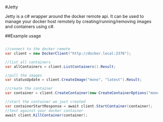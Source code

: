 #Jetty

Jetty is a c# wrapper around the docker remote api. It can be used to manage your docker host remotely by creating/running/removing images and containers using c#.

##Example usage

```csharp

//connect to the docker remote
var client = new DockerClient("http://docker.local:2376");

//list all containers
var allContainers = client.ListContainers().Result;

//pull the images
var statusUpdate = client.CreateImage("mono", "latest").Result;

//create the container
var container = client.CreateContainer(new CreateContainerOptions("mono", true, new [] { 80, 443 })).Result;

//start the container we just created
var containerStartResponse = await client.StartContainer(container);
//test against your docker container
await client.KillContainer(container);
```
